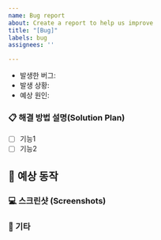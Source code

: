 ```yaml
---
name: Bug report
about: Create a report to help us improve
title: "[Bug]"
labels: bug
assignees: ''

---
```


<!-- 제목 양식: [깃모지 기능약어] 담당자-기능간단설명->

### 🐞 버그 설명 (Feature Report)
<!-- 어떤 문제가 발생했는지 명확하게 설명해주세요 -->

<!-- 발생한 버그:발생한 버그: (예: 로그인 버튼 클릭 시 페이지가 새로고침됨)-->

- 발생한 버그:
  <!-- 발생 상황: (예: Chrome 브라우저에서 로그인 시도 시)-->
- 발생 상황:
  <!-- 예상 원인: (예: 버튼 이벤트가 중복으로 등록됨)-->
- 예상 원인:

### 📋 해결 방법 설명(Solution Plan)

<!-- 문제를 어떻게 해결할 것인지 설명해주세요 -->

- [ ] 기능1
- [ ] 기능2

## 🥸 예상 동작

<!-- 어떤 결과가 정상적으로 작동해야 하는지 설명해주세요 -->

### 💻 스크린샷 (Screenshots)

<!-- 버그가 발생한 화면을 캡처해주세요-->

### 🎸 기타

<!-- 기타 요청사항 및 확인사항이 있다면 적어주세요-->
